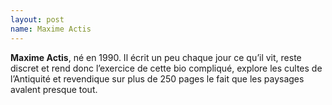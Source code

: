 ```yaml
---
layout: post
name: Maxime Actis
---
```

**Maxime Actis**, né en 1990. Il écrit un peu chaque jour ce qu’il vit, reste discret et rend donc l’exercice de cette bio compliqué, explore les cultes de l’Antiquité et revendique sur plus de 250 pages le fait que les paysages avalent presque tout.
